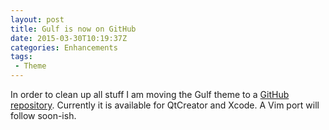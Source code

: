 ```yaml
---
layout: post
title: Gulf is now on GitHub
date: 2015-03-30T10:19:37Z
categories: Enhancements
tags: 
 - Theme
---
```


In order to clean up all stuff I am moving the Gulf theme to a [GitHub
repository][gulf-gh]. Currently it is available for QtCreator and Xcode. A Vim
port will follow soon-ish.


[gulf-gh]: http://github.com/jlegeny/gulf "Gulf GitHub repository"
